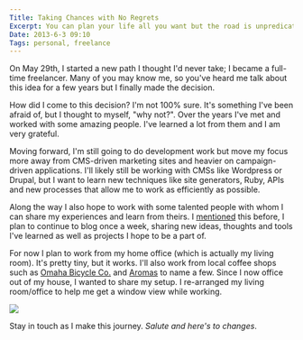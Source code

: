```yaml
---
Title: Taking Chances with No Regrets
Excerpt: You can plan your life all you want but the road is unpredicatable. When things come your way, grab ahold and take that chance.
Date: 2013-6-3 09:10
Tags: personal, freelance
---
```


On May 29th, I started a new path I thought I'd never take; I became a full-time freelancer. Many of you may know me, so you've heard me talk about this idea for a few years but I finally made the decision.

How did I come to this decision? I'm not 100% sure. It's something I've been afraid of, but I thought to myself, "why not?". Over the years I've met and worked with some amazing people. I've learned a lot from them and I am very grateful.

Moving forward, I'm still going to do development work but move my focus more away from CMS-driven marketing sites and heavier on campaign-driven applications. I'll likely still be working with CMSs like Wordpress or Drupal, but I want to learn new techniques like site generators, Ruby, APIs and new processes that allow me to work as efficiently as possible.

Along the way I also hope to work with some talented people with whom I can share my experiences and learn from theirs. I [mentioned](http://christopherkollars.com/post/christopherkollars.com-v2.0-i-guess) this before, I plan to continue to blog once a week, sharing new ideas, thoughts and tools I've learned as well as projects I hope to be a part of. 

For now I plan to work from my home office (which is actually my living room). It's pretty tiny, but it works. I'll also work from local coffee shops such as [Omaha Bicycle Co.](http://www.omahabicycleco.com/) and [Aromas](https://www.facebook.com/pages/Aromas-Coffeehouse/193049144080984?fref=ts) to name a few. Since I now office out of my house, I wanted to share my setup. I re-arranged my living room/office to help me get a window view while working.

<img src="https://dl.dropboxusercontent.com/u/2243605/site/img/office.jpg" />


Stay in touch as I make this journey. *Salute and here's to changes*.


